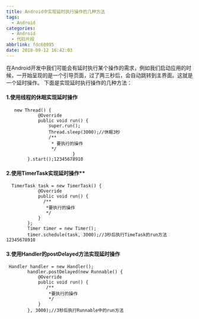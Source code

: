 ```yaml
---
title: Android中实现延时执行操作的几种方法
tags:
  - Android
categories:
  - Android
  - 代码片段
abbrlink: fdc60895
date: 2018-09-12 16:42:03
---
```


在Android开发中我们可能会有延时执行某个操作的需求，例如我们启动应用的时候，一开始呈现的是一个引导页面，过了两三秒后，会自动跳转到主界面。这就是一个延时操作。 
下面是实现延时执行操作的几种方法：

#### **1.使用线程的休眠实现延时操作**

```
   new Thread() {
            @Override
            public void run() {
                super.run();
                Thread.sleep(3000);//休眠3秒
                /**
                 * 要执行的操作
                 */
                         }
        }.start();12345678910
```

<!--more-->

#### 2.使用TimerTask实现延时操作**

```
  TimerTask task = new TimerTask() {
            @Override
            public void run() {
              /**
               *要执行的操作
               */
            }
        };
        Timer timer = new Timer();
        timer.schedule(task, 3000);//3秒后执行TimeTask的run方法12345678910
```

#### **3.使用Handler的postDelayed方法实现延时操作**

```
 Handler handler = new Handler();
        handler.postDelayed(new Runnable() {
            @Override
            public void run() {
               /**
                *要执行的操作
                */
            }
        }, 3000);//3秒后执行Runnable中的run方法
```